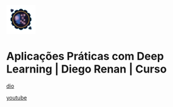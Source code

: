 ![alt text](image.png)

# Aplicações Práticas com Deep Learning | Diego Renan | Curso

[dio](https://web.dio.me/course/aplicacoes-praticas-com-deep-learning/learning/e9c092b9-748b-4566-b154-0a0f90ed8c65)

[youtube](https://www.youtube.com/playlist?list=PLUFkgDlXfnjsWYo4nSgyvC9OZuNxacZnB)
